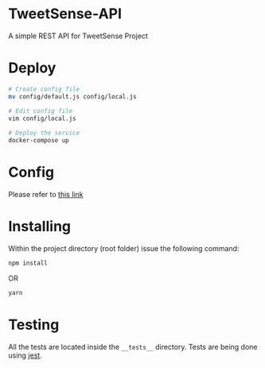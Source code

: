 # TweetSense-API
A simple REST API for TweetSense Project

# Deploy
```bash
# Create config file
mv config/default.js config/local.js

# Edit config file
vim config/local.js
 
# Deploy the service
docker-compose up
```

# Config
Please refer to [this link](https://github.com/lorenwest/node-config/wiki/Configuration-Files)

# Installing
Within the project directory (root folder) issue the following command:
```bash
npm install
```
 OR
```bash
yarn
``` 
# Testing
All the tests are located inside the `__tests__` directory. Tests are being done using [jest](https://jestjs.io/docs/en/getting-started). 
